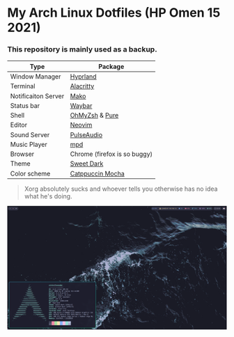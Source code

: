 # My Arch Linux Dotfiles (HP Omen 15 2021)

### This repository is mainly used as a backup.

| Type                 | Package                                                                     |
|----------------------|-----------------------------------------------------------------------------|
| Window Manager       | [Hyprland](https://github.com/hyprwm/Hyprland)                              |
| Terminal             | [Alacritty](https://wiki.archlinux.org/title/Alacritty)                     |
| Notificaiton Server  | [Mako](https://github.com/emersion/mako)                                    |
| Status bar           | [Waybar](https://github.com/Alexays/Waybar)                                 |
| Shell                | [OhMyZsh](https://ohmyz.sh/) & [Pure](https://github.com/sindresorhus/pure) |
| Editor               | [Neovim](https://neovim.io/)                                                |
| Sound Server         | [PulseAudio](https://wiki.archlinux.org/title/PulseAudio)                   |
| Music Player         | [mpd](https://wiki.archlinux.org/title/Music_Player_Daemon)                 |
| Browser              | Chrome (firefox is so buggy)                                                |
| Theme                | [Sweet Dark](https://www.gnome-look.org/p/1253385)                          |
| Color scheme         | [Catppuccin Mocha](https://github.com/catppuccin/catppuccin)                |


> Xorg absolutely sucks and whoever tells you otherwise has no idea what he's doing.

![Screenshot](screenshot.png)
